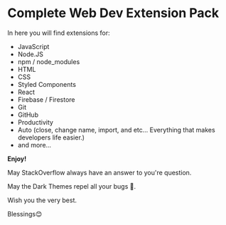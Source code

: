 # Complete Web Dev Extension Pack

In here you will find extensions for:

- JavaScript
- Node.JS
- npm / node_modules
- HTML
- CSS
- Styled Components
- React
- Firebase / Firestore
- Git
- GitHub
- Productivity
- Auto (close, change name, import, and etc... Everything that makes developers life easier.)
- and more...

**Enjoy!**

May StackOverflow always have an answer to you're question.

May the Dark Themes repel all your bugs 🙂.

Wish you the very best.

Blessings😊
